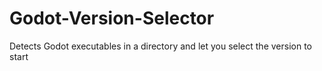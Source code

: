 # Godot-Version-Selector
Detects Godot executables in a directory and let you select the version to start
